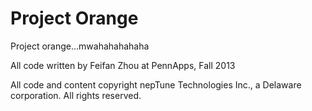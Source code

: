 Project Orange
======

Project orange…mwahahahahaha

All code written by Feifan Zhou at PennApps, Fall 2013

All code and content copyright nepTune Technologies Inc., a Delaware corporation. All rights reserved.